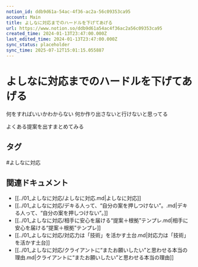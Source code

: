 ```yaml
---
notion_id: ddb9d61a-54ac-4f36-ac2a-56c09353ca95
account: Main
title: よしなに対応までのハードルを下げてあげる
url: https://www.notion.so/ddb9d61a54ac4f36ac2a56c09353ca95
created_time: 2024-01-13T23:47:00.000Z
last_edited_time: 2024-01-13T23:47:00.000Z
sync_status: placeholder
sync_time: 2025-07-12T15:01:15.055887
---
```

# よしなに対応までのハードルを下げてあげる


何をすればいいかわからない
何か作り出さないと行けないと思ってる

よくある提案を出すまとめてみる


## タグ

#よしなに対応 

## 関連ドキュメント

- [[../01_よしなに対応/よしなに対応.md|よしなに対応]]
- [[../01_よしなに対応/デキる人って、“自分の案を押しつけない”。.md|デキる人って、“自分の案を押しつけない”。]]
- [[../01_よしなに対応/相手に安心を届ける“提案＋根拠”テンプレ.md|相手に安心を届ける“提案＋根拠”テンプレ]]
- [[../01_よしなに対応/対応力は「技術」を活かす土台.md|対応力は「技術」を活かす土台]]
- [[../01_よしなに対応/クライアントに“またお願いしたい”と思わせる本当の理由.md|クライアントに“またお願いしたい”と思わせる本当の理由]]
